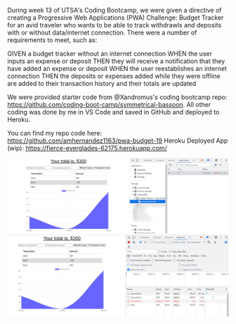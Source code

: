 During week 13 of UTSA's Coding Bootcamp, we were given a directive of creating a Progressive Web Applications (PWA) Challenge: Budget Tracker for an avid traveler who wants to be able to track withdrawls and deposits with or without data/internet connection. There were a number of requirements to meet, such as:

GIVEN a budget tracker without an internet connection
WHEN the user inputs an expense or deposit
THEN they will receive a notification that they have added an expense or deposit
WHEN the user reestablishes an internet connection
THEN the deposits or expenses added while they were offline are added to their transaction history and their totals are updated

We were provided starter code from @Xandromus's coding bootcamp repo: https://github.com/coding-boot-camp/symmetrical-bassoon. All other coding was done by me in VS Code and saved in GitHub and deployed to Heroku.

You can find my repo code here: https://github.com/amhernandez1163/pwa-budget-19
Heroku Deployed App (wip): https://fierce-everglades-62175.herokuapp.com/

![Screenshot of Working Application-One](./public/assests/images/trasaction-saved.jpg)
![Screenshot of Working Application-One](./public/assests/images/transaction-posted.jpg)
